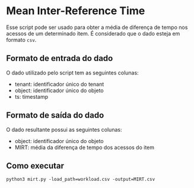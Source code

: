 # Mean Inter-Reference Time

Esse script pode ser usado para obter a média de diferença de tempo nos acessos de um determinado item. É considerado que o dado esteja em formato `csv`.

## Formato de entrada do dado

O dado utilizado pelo script tem as seguintes colunas:
- tenant: identificador único do tenant
- object: identificador único do objeto
- ts: timestamp

## Formato de saída do dado

O dado resultante possui as seguintes colunas:
- object: identificador único do objeto
- MIRT: média da diferença de tempo dos acessos do item

## Como executar

`python3 mirt.py -load_path=workload.csv -output=MIRT.csv`


